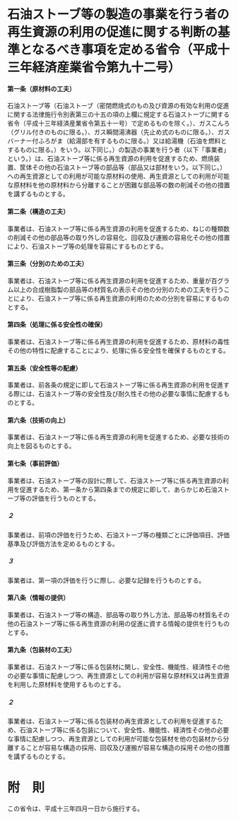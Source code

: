 # 石油ストーブ等の製造の事業を行う者の再生資源の利用の促進に関する判断の基準となるべき事項を定める省令（平成十三年経済産業省令第九十二号）
#### 第一条（原材料の工夫）
石油ストーブ等（石油ストーブ（密閉燃焼式のもの及び資源の有効な利用の促進に関する法律施行令別表第三の十五の項の上欄に規定する石油ストーブに関する省令（平成十三年経済産業省令第五十一号）で定めるものを除く。）、ガスこんろ（グリル付きのものに限る。）、ガス瞬間湯沸器（先止め式のものに限る。）、ガスバーナー付ふろがま（給湯部を有するものに限る。）又は給湯機（石油を燃料とするものに限る。）をいう。以下同じ。）の製造の事業を行う者（以下「事業者」という。）は、石油ストーブ等に係る再生資源の利用を促進するため、燃焼装置、筐体その他の石油ストーブ等の部品等（部品又は部材をいう。以下同じ。）への再生資源としての利用が可能な原材料の使用、再生資源としての利用が可能な原材料を他の原材料から分離することが困難な部品等の数の削減その他の措置を講ずるものとする。
#### 第二条（構造の工夫）
事業者は、石油ストーブ等に係る再生資源の利用を促進するため、ねじの種類数の削減その他の部品等の取り外しの容易化、回収及び運搬の容易化その他の措置により、石油ストーブ等の処理を容易にするものとする。
#### 第三条（分別のための工夫）
事業者は、石油ストーブ等に係る再生資源の利用を促進するため、重量が百グラム以上の合成樹脂製の部品等の材質名の表示その他の分別のための工夫を行うことにより、石油ストーブ等に係る再生資源の利用のための分別を容易にするものとする。
#### 第四条（処理に係る安全性の確保）
事業者は、石油ストーブ等に係る再生資源の利用を促進するため、原材料の毒性その他の特性に配慮することにより、処理に係る安全性を確保するものとする。
#### 第五条（安全性等の配慮）
事業者は、前各条の規定に即して石油ストーブ等に係る再生資源の利用を促進する際には、石油ストーブ等の安全性及び耐久性その他の必要な事情に配慮するものとする。
#### 第六条（技術の向上）
事業者は、石油ストーブ等に係る再生資源の利用を促進するため、必要な技術の向上を図るものとする。
#### 第七条（事前評価）
事業者は、石油ストーブ等の設計に際して、石油ストーブ等に係る再生資源の利用を促進するため、第一条から第四条までの規定に即して、あらかじめ石油ストーブ等の評価を行うものとする。
##### ２
事業者は、前項の評価を行うため、石油ストーブ等の種類ごとに評価項目、評価基準及び評価方法を定めるものとする。
##### ３
事業者は、第一項の評価を行うに際し、必要な記録を行うものとする。
#### 第八条（情報の提供）
事業者は、石油ストーブ等の構造、部品等の取り外し方法、部品等の材質名その他の石油ストーブ等に係る再生資源の利用の促進に資する情報の提供を行うものとする。
#### 第九条（包装材の工夫）
事業者は、石油ストーブ等に係る包装材に関し、安全性、機能性、経済性その他の必要な事情に配慮しつつ、再生資源としての利用が容易な原材料又は再生資源を利用した原材料を使用するものとする。
##### ２
事業者は、石油ストーブ等に係る包装材の再生資源としての利用を促進するため、石油ストーブ等に係る包装について、安全性、機能性、経済性その他の必要な事情に配慮しつつ、再生資源としての利用が可能な包装材を他の包装材から分離することが容易な構造の採用、回収及び運搬が容易な構造の採用その他の措置を講ずるものとする。
# 附　則
この省令は、平成十三年四月一日から施行する。
